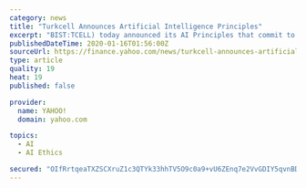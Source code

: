```yaml
---
category: news
title: "Turkcell Announces Artificial Intelligence Principles"
excerpt: "BIST:TCELL) today announced its AI Principles that commit to the ethical and responsible use of artificial intelligence technologies that will be embedded to core business procedures and technologies."
publishedDateTime: 2020-01-16T01:56:00Z
sourceUrl: https://finance.yahoo.com/news/turkcell-announces-artificial-intelligence-principles-151400047.html
type: article
quality: 19
heat: 19
published: false

provider:
  name: YAHOO!
  domain: yahoo.com

topics:
  - AI
  - AI Ethics

secured: "OIfRrtqeaTXZSCXruZ1c3QTYk33hhTV5O9c0a9+vU6ZEnq7e2VvGDIY5qvnBD8BEZ9BwyV9ouynL4qQi2h93zb2ggoSuoY5eph/ndJDFsyQoaIpIvpkZPWr08wIk/I7fY6rrB+UQjQf02gzJMZD2AxjQlXb8aYb8KiR0f/9UoASTwTA+Blax+lHhs3lktv2044mGBXwRke9bz91tVjfXb9lssYxEyvMqNI4mY8ifO1owJELc7e8CXTIOTD34BtjY3EekQdMpNhHzIeqaGSfUtNkqiGy2/5ELXzMVeGtepzw=;o25SHzUNsyqw/hB4uFOyfw=="
---
```



